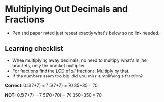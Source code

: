 # Multiplying Out Decimals and Fractions 

- Pen and paper noted just repeat exactly what's below so no link needed.

## Learning checklist

- When multiplying away decimals, no need to multiply what's in the brackets, only the bracket multiplier
- For fractions find the LCD of *all* fractions. Multiply by that.
- If the numbers seem too big, did you miss simplifying a fraction?


**Correct:**
0.5(7+7) = 7
5(7+7) = 70
35+35 = 70

**NOT:**
0.5(7+7) = 7
5(70+70) = 70 
350+350 = 70
